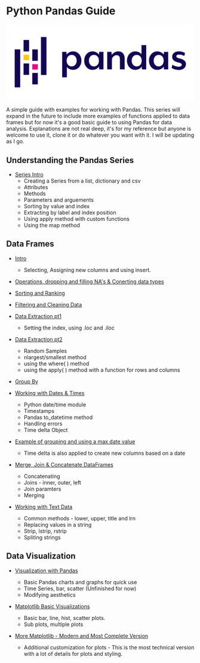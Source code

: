 # Python Pandas Guide
![Pandas Image](Pandas_logo.svg.png)

A simple guide with examples for working with Pandas. This series will expand in the future to include more examples of functions applied to data frames but for now it's a good basic guide to using Pandas for data analysis. Explanations are not real deep, it's for my reference but anyone is welcome to use it, clone it or do whatever you want with it. I will be updating as I go.

## Understanding the Pandas Series
- [Series Intro](https://github.com/jkenney0501/Python_Pandas_Guide/blob/main/Notebooks/Series.ipynb)
  - Creating a Series from a list, dictionary and csv
  - Attributes
  - Methods
  - Parameters and arguements
  - Sorting by value and index
  - Extracting by label and index position
  - Using apply method with custom functions
  - Using the map method

## Data Frames
- [Intro](https://github.com/jkenney0501/Python_Pandas_Guide/blob/main/Notebooks/Data_Frames_1_A_intro_select_insert.ipynb)
  - Selecting, Assigning new columns and using insert.

- [Operations, dropping and filling NA's & Conerting data types](https://github.com/jkenney0501/Python_Pandas_Guide/blob/main/Notebooks/Data_Frames_1_B_ops_counts_na_astype.ipynb)

- [Sorting and Ranking](https://github.com/jkenney0501/Python_Pandas_Guide/blob/main/Notebooks/Data_Frames_1_C_Sorting_Ranking.ipynb)

- [Filtering and Cleaning Data](https://github.com/jkenney0501/Python_Pandas_Guide/blob/main/Notebooks/Data_Frames_2_Filtering_Data.ipynb)

- [Data Extraction pt1](https://github.com/jkenney0501/Python_Pandas_Guide/blob/main/Notebooks/Data_Frames_3_Data_Extraction.ipynb)
  - Setting the index, using .loc and .iloc

- [Data Extraction pt2](https://github.com/jkenney0501/Python_Pandas_Guide/blob/main/Notebooks/Data_Frames_3_Data_Extraction_Samples_Where_Apply_funcs.ipynb)
  - Random Samples
  - nlargest/smallest method
  - using the where( ) method
  - using the apply( ) method with a function for rows and columns

- [Group By](https://github.com/jkenney0501/Python_Pandas_Guide/blob/main/Notebooks/Data_Frames_6_Group_By.ipynb)

- [Working with Dates & Times](https://github.com/jkenney0501/Python_Pandas_Guide/blob/main/Notebooks/Data_Frames_8_Dates_Times.ipynb)
  - Python date/time module
  - Timestamps
  - Pandas to_datetime method
  - Handling errors
  - Time delta Object

- [Example of grouping and using a max date value](https://github.com/jkenney0501/Python_Pandas_Guide/blob/main/Notebooks/DataFrames-Sorting%20loans%20in%20a%20group%20and%20taking%20the%20most%20recent%20date.ipynb)
  - Time delta is also applied to create new columns based on a date

- [Merge, Join & Concatenate DataFrames](http://localhost:8888/notebooks/OneDrive/%C3%81rea%20de%20Trabalho/Python-%20A_Pandas_Guide/Notebooks/Merge%2C%20Join%20%26%20Concatenate%20DataFrames.ipynb)
  - Concatenating
  - Joins - inner, outer, left
  - Join paramters
  - Merging
 

- [Working with Text Data](https://github.com/jkenney0501/Python_Pandas_Guide/blob/main/Notebooks/Data_Frames_Working_with_Text_Data.ipynb)
  - Common methods - lower, upper, title and lrn
  - Replacing values in a string
  - Strip, lstrip, rstrip
  - Spliting strings


## Data Visualization 
- [Visualization with Pandas](https://github.com/jkenney0501/Python_Pandas_Guide/blob/main/Notebooks/Visualization%20in%20Pandas.ipynb)
  - Basic Pandas charts and graphs for quick use
  - Time Series, bar, scatter (Unfinished for now)
  - Modifying aesthetics

- [Matplotlib Basic Visualizations](https://github.com/jkenney0501/Python_Pandas_Guide/blob/main/Notebooks/Visualization-Line-Freq-Hist-Box-Pie-scatter.ipynb)
  - Basic bar, line, hist, scatter plots.
  - Sub plots, multiple plots

- [More Matplotlib - Modern and Most Complete Version](https://github.com/jkenney0501/Python_Pandas_Guide/blob/main/Notebooks/Matplotlib%20Guide.ipynb)
  - Additional customization for plots - This is the most technical version with a lot of details for plots and styling.
